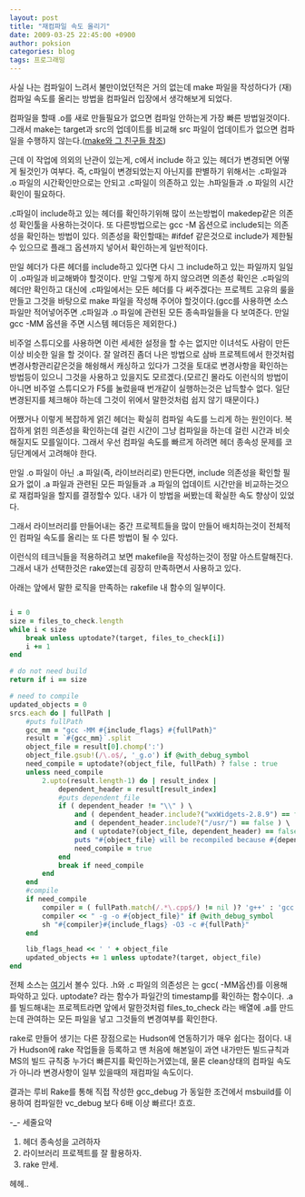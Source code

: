```yaml
---
layout: post
title: "재컴파일 속도 올리기"
date: 2009-03-25 22:45:00 +0900
author: poksion
categories: blog
tags: 프로그래밍
---
```


사실 나는 컴파일이 느려서 불만이었던적은 거의 없는데 make 파일을 작성하다가 (재)컴파일 속도를 올리는 방법을 컴파일러 입장에서 생각해보게 되었다.

컴파일을 할때 .o를 새로 만들필요가 없으면 컴파일 안하는게 가장 빠른 방법일것이다. 그래서 make는 target과 src의 업데이트를 비교해 src 파일이 업데이트가 없으면 컴파일을 수행하지 않는다.([make와 그 친구들 참조](/blog/2007/09/25/make와-그-친구들.html))

근데 이 작업에 의외의 난관이 있는게, c에서 include 하고 있는 헤더가 변경되면 어떻게 될것인가 여부다. 즉, c파일이 변경되었는지 아닌지를 판별하기 위해서는 .c파일과 .o 파일의 시간확인만으로는 안되고 .c파일이 의존하고 있는 .h파일들과 .o 파일의 시간확인이 필요하다.

.c파일이 include하고 있는 헤더를 확인하기위해 많이 쓰는방법이 makedep같은 의존성 확인툴을 사용하는것이다. 또 다른방법으로는 gcc -M 옵션으로 include되는 의존성을 확인하는 방법이 있다. 의존성을 확인할때는 #ifdef 같은것으로 include가 제한될수 있으므로 플래그 옵션까지 넣어서 확인하는게 일반적이다.

만일 헤더가 다른 헤더를 include하고 있다면 다시 그 include하고 있는 파일까지 일일이 .o파일과 비교해봐야 할것이다. 만일 그렇게 하지 않으려면 의존성 확인은 .c파일의 헤더만 확인하고 대신에 .c파일에서는 모든 헤더를 다 써주겠다는 프로젝트 고유의 룰을 만들고 그것을 바탕으로 make 파일을 작성해 주어야 할것이다.(gcc를 사용하면 소스파일만 적어넣어주면 .c파일과 .o 파일에 관련된 모든 종속파일들을 다 보여준다. 만일 gcc -MM 옵션을 주면 시스템 헤더등은 제외한다.)

비주얼 스튜디오를 사용하면 이런 세세한 설정을 할 수는 없지만 이녀석도 사람이 만든이상 비슷한 일을 할 것이다. 잘 알려진 좀더 나은 방법으로 삼바 프로젝트에서 한것처럼 변경사항관리같은것을 해슁해서 캐싱하고 있다가 그것을 토대로 변경사항을 확인하는 방법등이 있으니 그것을 사용하고 있을지도 모르겠다.(모르긴 몰라도 이런식의 방법이 아니면 비주얼 스튜디오가 F5를 눌렀을때 번개같이 실행하는것은 납득할수 없다. 일단 변경된지를 체크해야 하는데 그것이 위에서 말한것처럼 쉽지 않기 때문이다.)

어쨌거나 이렇게 복잡하게 얽긴 헤더는 확실히 컴파일 속도를 느리게 하는 원인이다. 복잡하게 얽힌 의존성을 확인하는데 걸린 시간이 그냥 컴파일을 하는데 걸린 시간과 비슷해질지도 모를일이다. 그래서 우선 컴파일 속도를 빠르게 하려면 헤더 종속성 문제를 코딩단계에서 고려해야 한다.

만일 .o 파일이 아닌 .a 파일(즉, 라이브러리로) 만든다면, include 의존성을 확인할 필요가 없이 .a 파일과 관련된 모든 파일들과 .a 파일의 업데이트 시간만을 비교하는것으로 재컴파일을 할지를 결정할수 있다. 내가 이 방법을 써봤는데 확실한 속도 향상이 있었다.

그래서 라이브러리를 만들어내는 중간 프로젝트들을 많이 만들어 배치하는것이 전체적인 컴파일 속도를 올리는 또 다른 방법이 될 수 있다.

이런식의 테크닉들을 적용하려고 보면 makefile을 작성하는것이 정말 아스트랄해진다. 그래서 내가 선택한것은 rake였는데 굉장히 만족하면서 사용하고 있다.

아래는 앞에서 말한 로직을 만족하는 rakefile 내 함수의 일부이다.

```ruby

i = 0
size = files_to_check.length
while i < size
    break unless uptodate?(target, files_to_check[i])
    i += 1
end

# do not need build
return if i == size

# need to compile
updated_objects = 0
srcs.each do | fullPath |
    #puts fullPath
    gcc_mm = "gcc -MM #{include_flags} #{fullPath}"
    result = `#{gcc_mm}`.split
    object_file = result[0].chomp(':')
    object_file.gsub!(/\.o$/, '_g.o') if @with_debug_symbol
    need_compile = uptodate?(object_file, fullPath) ? false : true
    unless need_compile
        2.upto(result.length-1) do | result_index |
            dependent_header = result[result_index]
            #puts dependent_file
            if ( dependent_header != "\\" ) \
                and ( dependent_header.include?("wxWidgets-2.8.9") == false ) \
                and ( dependent_header.include?("/usr/") == false ) \
                and ( uptodate?(object_file, dependent_header) == false )
                puts "#{object_file} will be recompiled because #{dependent_header} was changed"
                need_compile = true
            end
            break if need_compile
        end
    end
    #compile
    if need_compile
        compiler = ( fullPath.match(/.*\.cpp$/) != nil )? 'g++' : 'gcc'
        compiler << " -g -o #{object_file}" if @with_debug_symbol
        sh "#{compiler}#{include_flags} -O3 -c #{fullPath}"
    end

    lib_flags_head << ' ' + object_file
    updated_objects += 1 unless uptodate?(target, object_file)
end

```

전체 소스는 [여기](http://kldp.net/scm/viewvc.php/trunk/end_builder/end_default_builder.rb?root=end&view=markup)서 볼수 있다. .h와 .c 파일의 의존성은 는 gcc( -MM옵션)를 이용해 파악하고 있다. uptodate? 라는 함수가 파일간의 timestamp를 확인하는 함수이다. .a를 빌드해내는 프로젝트라면 앞에서 말한것처럼 files_to_check 라는 배열에 .a를 만드는데 관여하는 모든 파일을 넣고 그것들의 변경여부를 확인한다.

rake로 만들어 생기는 다른 장점으로는 Hudson에 연동하기가 매우 쉽다는 점이다. 내가 Hudson에 rake 작업들을 등록하고 맨 처음에 해본일이 과연 내가만든 빌드규칙과 MS의 빌드 규칙중 누가더 빠른지를 확인하는거였는데, 물론 clean상태의 컴파일 속도가 아니라 변경사항이 일부 있을때의 재컴파일 속도이다.

결과는 루비 Rake를 통해 직접 작성한 gcc_debug 가 동일한 조건에서 msbuild를 이용하여 컴파일한 vc_debug 보다 6배 이상 빠르다! 흐흐.

-_- 세줄요약

 1. 헤더 종속성을 고려하자
 2. 라이브러리 프로젝트를 잘 활용하자.
 3. rake 만세.

헤헤..

